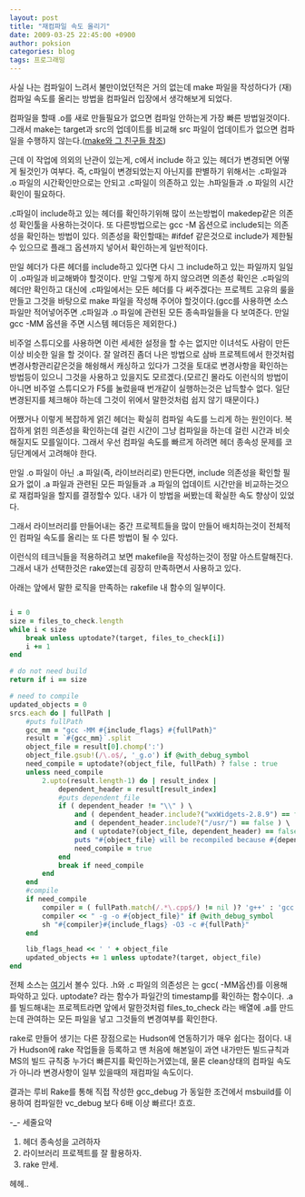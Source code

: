```yaml
---
layout: post
title: "재컴파일 속도 올리기"
date: 2009-03-25 22:45:00 +0900
author: poksion
categories: blog
tags: 프로그래밍
---
```


사실 나는 컴파일이 느려서 불만이었던적은 거의 없는데 make 파일을 작성하다가 (재)컴파일 속도를 올리는 방법을 컴파일러 입장에서 생각해보게 되었다.

컴파일을 할때 .o를 새로 만들필요가 없으면 컴파일 안하는게 가장 빠른 방법일것이다. 그래서 make는 target과 src의 업데이트를 비교해 src 파일이 업데이트가 없으면 컴파일을 수행하지 않는다.([make와 그 친구들 참조](/blog/2007/09/25/make와-그-친구들.html))

근데 이 작업에 의외의 난관이 있는게, c에서 include 하고 있는 헤더가 변경되면 어떻게 될것인가 여부다. 즉, c파일이 변경되었는지 아닌지를 판별하기 위해서는 .c파일과 .o 파일의 시간확인만으로는 안되고 .c파일이 의존하고 있는 .h파일들과 .o 파일의 시간확인이 필요하다.

.c파일이 include하고 있는 헤더를 확인하기위해 많이 쓰는방법이 makedep같은 의존성 확인툴을 사용하는것이다. 또 다른방법으로는 gcc -M 옵션으로 include되는 의존성을 확인하는 방법이 있다. 의존성을 확인할때는 #ifdef 같은것으로 include가 제한될수 있으므로 플래그 옵션까지 넣어서 확인하는게 일반적이다.

만일 헤더가 다른 헤더를 include하고 있다면 다시 그 include하고 있는 파일까지 일일이 .o파일과 비교해봐야 할것이다. 만일 그렇게 하지 않으려면 의존성 확인은 .c파일의 헤더만 확인하고 대신에 .c파일에서는 모든 헤더를 다 써주겠다는 프로젝트 고유의 룰을 만들고 그것을 바탕으로 make 파일을 작성해 주어야 할것이다.(gcc를 사용하면 소스파일만 적어넣어주면 .c파일과 .o 파일에 관련된 모든 종속파일들을 다 보여준다. 만일 gcc -MM 옵션을 주면 시스템 헤더등은 제외한다.)

비주얼 스튜디오를 사용하면 이런 세세한 설정을 할 수는 없지만 이녀석도 사람이 만든이상 비슷한 일을 할 것이다. 잘 알려진 좀더 나은 방법으로 삼바 프로젝트에서 한것처럼 변경사항관리같은것을 해슁해서 캐싱하고 있다가 그것을 토대로 변경사항을 확인하는 방법등이 있으니 그것을 사용하고 있을지도 모르겠다.(모르긴 몰라도 이런식의 방법이 아니면 비주얼 스튜디오가 F5를 눌렀을때 번개같이 실행하는것은 납득할수 없다. 일단 변경된지를 체크해야 하는데 그것이 위에서 말한것처럼 쉽지 않기 때문이다.)

어쨌거나 이렇게 복잡하게 얽긴 헤더는 확실히 컴파일 속도를 느리게 하는 원인이다. 복잡하게 얽힌 의존성을 확인하는데 걸린 시간이 그냥 컴파일을 하는데 걸린 시간과 비슷해질지도 모를일이다. 그래서 우선 컴파일 속도를 빠르게 하려면 헤더 종속성 문제를 코딩단계에서 고려해야 한다.

만일 .o 파일이 아닌 .a 파일(즉, 라이브러리로) 만든다면, include 의존성을 확인할 필요가 없이 .a 파일과 관련된 모든 파일들과 .a 파일의 업데이트 시간만을 비교하는것으로 재컴파일을 할지를 결정할수 있다. 내가 이 방법을 써봤는데 확실한 속도 향상이 있었다.

그래서 라이브러리를 만들어내는 중간 프로젝트들을 많이 만들어 배치하는것이 전체적인 컴파일 속도를 올리는 또 다른 방법이 될 수 있다.

이런식의 테크닉들을 적용하려고 보면 makefile을 작성하는것이 정말 아스트랄해진다. 그래서 내가 선택한것은 rake였는데 굉장히 만족하면서 사용하고 있다.

아래는 앞에서 말한 로직을 만족하는 rakefile 내 함수의 일부이다.

```ruby

i = 0
size = files_to_check.length
while i < size
    break unless uptodate?(target, files_to_check[i])
    i += 1
end

# do not need build
return if i == size

# need to compile
updated_objects = 0
srcs.each do | fullPath |
    #puts fullPath
    gcc_mm = "gcc -MM #{include_flags} #{fullPath}"
    result = `#{gcc_mm}`.split
    object_file = result[0].chomp(':')
    object_file.gsub!(/\.o$/, '_g.o') if @with_debug_symbol
    need_compile = uptodate?(object_file, fullPath) ? false : true
    unless need_compile
        2.upto(result.length-1) do | result_index |
            dependent_header = result[result_index]
            #puts dependent_file
            if ( dependent_header != "\\" ) \
                and ( dependent_header.include?("wxWidgets-2.8.9") == false ) \
                and ( dependent_header.include?("/usr/") == false ) \
                and ( uptodate?(object_file, dependent_header) == false )
                puts "#{object_file} will be recompiled because #{dependent_header} was changed"
                need_compile = true
            end
            break if need_compile
        end
    end
    #compile
    if need_compile
        compiler = ( fullPath.match(/.*\.cpp$/) != nil )? 'g++' : 'gcc'
        compiler << " -g -o #{object_file}" if @with_debug_symbol
        sh "#{compiler}#{include_flags} -O3 -c #{fullPath}"
    end

    lib_flags_head << ' ' + object_file
    updated_objects += 1 unless uptodate?(target, object_file)
end

```

전체 소스는 [여기](http://kldp.net/scm/viewvc.php/trunk/end_builder/end_default_builder.rb?root=end&view=markup)서 볼수 있다. .h와 .c 파일의 의존성은 는 gcc( -MM옵션)를 이용해 파악하고 있다. uptodate? 라는 함수가 파일간의 timestamp를 확인하는 함수이다. .a를 빌드해내는 프로젝트라면 앞에서 말한것처럼 files_to_check 라는 배열에 .a를 만드는데 관여하는 모든 파일을 넣고 그것들의 변경여부를 확인한다.

rake로 만들어 생기는 다른 장점으로는 Hudson에 연동하기가 매우 쉽다는 점이다. 내가 Hudson에 rake 작업들을 등록하고 맨 처음에 해본일이 과연 내가만든 빌드규칙과 MS의 빌드 규칙중 누가더 빠른지를 확인하는거였는데, 물론 clean상태의 컴파일 속도가 아니라 변경사항이 일부 있을때의 재컴파일 속도이다.

결과는 루비 Rake를 통해 직접 작성한 gcc_debug 가 동일한 조건에서 msbuild를 이용하여 컴파일한 vc_debug 보다 6배 이상 빠르다! 흐흐.

-_- 세줄요약

 1. 헤더 종속성을 고려하자
 2. 라이브러리 프로젝트를 잘 활용하자.
 3. rake 만세.

헤헤..

